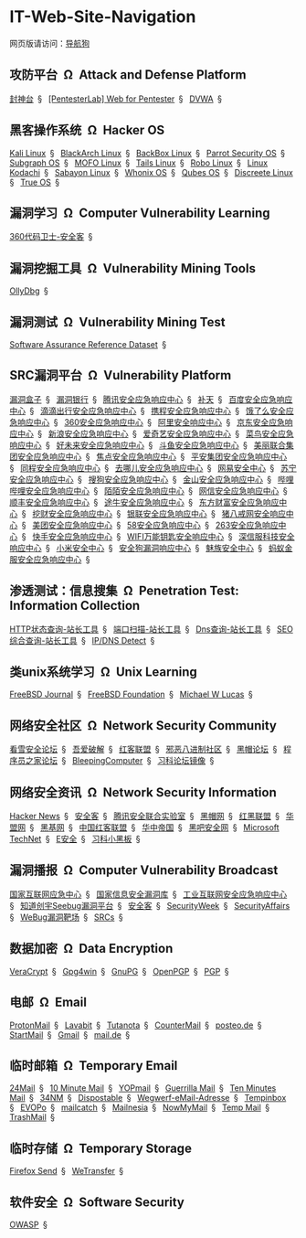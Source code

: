 # IT-Web-Site-Navigation

网页版请访问：[导航狗](https://daohanggou.cn/)


## 攻防平台&ensp;&Omega;&ensp;Attack and Defense Platform

[封神台](http://hack.zkaq.org/)&ensp;&sect;&ensp;
[[PentesterLab] Web for Pentester](https://www.pentesterlab.com/exercises/web_for_pentester)&ensp;&sect;&ensp;
[DVWA](http://www.dvwa.co.uk/)&ensp;&sect;&ensp;


## 黑客操作系统&ensp;&Omega;&ensp;Hacker OS

[Kali Linux](https://www.kali.org/)&ensp;&sect;&ensp;
[BlackArch Linux](https://www.blackarch.org/)&ensp;&sect;&ensp;
[BackBox Linux](https://backbox.org/)&ensp;&sect;&ensp;
[Parrot Security OS](https://www.parrotsec.org/)&ensp;&sect;&ensp;
[Subgraph OS](https://subgraph.com/)&ensp;&sect;&ensp;
[MOFO Linux](https://mofolinux.com/)&ensp;&sect;&ensp;
[Tails Linux](https://tails.boum.org/)&ensp;&sect;&ensp;
[Robo Linux](https://www.robolinux.org/)&ensp;&sect;&ensp;
[Linux Kodachi](https://www.digi77.com/linux-kodachi/)&ensp;&sect;&ensp;
[Sabayon Linux](https://www.sabayon.org/)&ensp;&sect;&ensp;
[Whonix OS](https://www.whonix.org/)&ensp;&sect;&ensp;
[Qubes OS](https://www.qubes-os.org/)&ensp;&sect;&ensp;
[Discreete Linux](https://www.privacy-cd.org/)&ensp;&sect;&ensp;
[True OS](https://www.trueos.org/)&ensp;&sect;&ensp;


## 漏洞学习&ensp;&Omega;&ensp;Computer Vulnerability Learning

[360代码卫士-安全客](https://www.anquanke.com/member/124275)&ensp;&sect;&ensp;


## 漏洞挖掘工具&ensp;&Omega;&ensp;Vulnerability Mining Tools

[OllyDbg](http://www.ollydbg.de/)&ensp;&sect;&ensp;


## 漏洞测试&ensp;&Omega;&ensp;Vulnerability Mining Test

[Software Assurance Reference Dataset](https://samate.nist.gov/SARD/testsuite.php)&ensp;&sect;&ensp;


## SRC漏洞平台&ensp;&Omega;&ensp;Vulnerability Platform

[漏洞盒子](https://www.vulbox.com/)&ensp;&sect;&ensp;
[漏洞银行](https://www.bugbank.cn/)&ensp;&sect;&ensp;
[腾讯安全应急响应中心](https://security.tencent.com/)&ensp;&sect;&ensp;
[补天](http://loudong.360.cn/)&ensp;&sect;&ensp;
[百度安全应急响应中心](http://sec.baidu.com/)&ensp;&sect;&ensp;
[滴滴出行安全应急响应中心](http://sec.didichuxing.com/)&ensp;&sect;&ensp;
[携程安全应急响应中心](https://sec.ctrip.com/)&ensp;&sect;&ensp;
[饿了么安全应急响应中心](https://security.ele.me/)&ensp;&sect;&ensp;
[360安全应急响应中心](https://security.360.cn/)&ensp;&sect;&ensp;
[阿里安全响应中心](https://security.alibaba.com/)&ensp;&sect;&ensp;
[京东安全应急响应中心](http://security.jd.com/)&ensp;&sect;&ensp;
[新浪安全应急响应中心](http://sec.sina.com.cn/)&ensp;&sect;&ensp;
[爱奇艺安全应急响应中心](https://security.iqiyi.com/)&ensp;&sect;&ensp;
[菜鸟安全应急响应中心](https://sec.cainiao.com/)&ensp;&sect;&ensp;
[好未来安全应急响应中心](http://src.100tal.com/)&ensp;&sect;&ensp;
[斗鱼安全应急响应中心](https://security.douyu.com/)&ensp;&sect;&ensp;
[美丽联合集团安全应急响应中心](https://security.mogujie.com/)&ensp;&sect;&ensp;
[焦点安全应急响应中心](https://security.focuschina.com/)&ensp;&sect;&ensp;
[平安集团安全应急响应中心](http://security.pingan.com/)&ensp;&sect;&ensp;
[同程安全应急响应中心](https://sec.ly.com/)&ensp;&sect;&ensp;
[去哪儿安全应急响应中心](http://security.qunar.com/)&ensp;&sect;&ensp;
[网易安全中心](https://aq.163.com/)&ensp;&sect;&ensp;
[苏宁安全应急响应中心](https://security.suning.com/)&ensp;&sect;&ensp;
[搜狗安全应急响应中心](http://sec.sogou.com/)&ensp;&sect;&ensp;
[金山安全应急响应中心](http://sec.kingsoft.com/)&ensp;&sect;&ensp;
[哔哩哔哩安全应急响应中心](https://security.bilibili.com/)&ensp;&sect;&ensp;
[陌陌安全应急响应中心](https://security.immomo.com/)&ensp;&sect;&ensp;
[网信安全应急响应中心](http://security.ncfgroup.com/)&ensp;&sect;&ensp;
[顺丰安全应急响应中心](http://sfsrc.sf-express.com/)&ensp;&sect;&ensp;
[途牛安全应急响应中心](http://sec.tuniu.com/)&ensp;&sect;&ensp;
[东方财富安全应急响应中心](https://security.eastmoney.com/)&ensp;&sect;&ensp;
[挖财安全应急响应中心](https://sec.wacai.com/)&ensp;&sect;&ensp;
[银联安全应急响应中心](https://security.unionpay.com/)&ensp;&sect;&ensp;
[猪八戒网安全响应中心](https://sec.zbj.com/)&ensp;&sect;&ensp;
[美团安全应急响应中心](https://security.meituan.com/)&ensp;&sect;&ensp;
[58安全应急响应中心](https://security.58.com/)&ensp;&sect;&ensp;
[263安全应急响应中心](https://www.263.net/263/helpcenter/security/)&ensp;&sect;&ensp;
[快手安全应急响应中心](https://security.kuaishou.com/)&ensp;&sect;&ensp;
[WIFI万能钥匙安全响应中心](https://sec.wifi.com/)&ensp;&sect;&ensp;
[深信服科技安全响应中心](http://security.sangfor.com.cn/)&ensp;&sect;&ensp;
[小米安全中心](https://sec.xiaomi.com/)&ensp;&sect;&ensp;
[安全狗漏洞响应中心](http://security.safedog.cn/)&ensp;&sect;&ensp;
[魅族安全中心](https://sec.meizu.com/)&ensp;&sect;&ensp;
[蚂蚁金服安全应急响应中心](https://security.alipay.com/)&ensp;&sect;&ensp;


## 渗透测试：信息搜集&ensp;&Omega;&ensp;Penetration Test: Information Collection

[HTTP状态查询-站长工具](http://tool.chinaz.com/pagestatus/)&ensp;&sect;&ensp;
[端口扫描-站长工具](http://tool.chinaz.com/port/)&ensp;&sect;&ensp;
[Dns查询-站长工具](http://tool.chinaz.com/dns/)&ensp;&sect;&ensp;
[SEO综合查询-站长工具](http://seo.chinaz.com/)&ensp;&sect;&ensp;
[IP/DNS Detect](https://ipleak.net/ "IP地址或域名对应的服务器的所在地以及相关DNS服务器等信息的查询")&ensp;&sect;&ensp;


## 类unix系统学习&ensp;&Omega;&ensp;Unix Learning

[FreeBSD Journal](https://www.freebsdfoundation.org/journal/)&ensp;&sect;&ensp;
[FreeBSD Foundation](https://www.freebsdfoundation.org/)&ensp;&sect;&ensp;
[Michael W Lucas](https://www.michaelwlucas.com/ "作者写了很多关于FreeBSD的书，这是他的个人网站")&ensp;&sect;&ensp;


## 网络安全社区&ensp;&Omega;&ensp;Network Security Community

[看雪安全论坛](https://bbs.pediy.com/)&ensp;&sect;&ensp;
[吾爱破解](https://www.52pojie.cn/)&ensp;&sect;&ensp;
[红客联盟](http://www.cnhonkerarmy.com/forum.php)&ensp;&sect;&ensp;
[邪恶八进制社区](https://forum.eviloctal.com/)&ensp;&sect;&ensp;
[黑帽论坛](http://bbs.chinablackhat.com/)&ensp;&sect;&ensp;
[程序员之家论坛](http://bbs.it-home.org/)&ensp;&sect;&ensp;
[BleepingComputer](https://www.bleepingcomputer.com/)&ensp;&sect;&ensp;
[习科论坛镜像](https://bbs.silic.wiki/)&ensp;&sect;&ensp;


## 网络安全资讯&ensp;&Omega;&ensp;Network Security Information

[Hacker News](https://news.ycombinator.com/)&ensp;&sect;&ensp;
[安全客](http://bobao.360.cn/index/index)&ensp;&sect;&ensp;
[腾讯安全联合实验室](https://slab.qq.com/)&ensp;&sect;&ensp;
[黑帽网](http://www.chinablackhat.com/)&ensp;&sect;&ensp;
[红黑联盟](https://www.2cto.com/)&ensp;&sect;&ensp;
[华盟网](https://www.77169.com/)&ensp;&sect;&ensp;
[黑基网](http://www.hackbase.com/)&ensp;&sect;&ensp;
[中国红客联盟](http://www.cnhonkerarmy.com/portal.php)&ensp;&sect;&ensp;
[华中帝国](http://www.yesmybi.com/)&ensp;&sect;&ensp;
[黑吧安全网](http://www.myhack58.com/)&ensp;&sect;&ensp;
[Microsoft TechNet](https://technet.microsoft.com/en-us/)&ensp;&sect;&ensp;
[E安全](https://www.easyaq.com/)&ensp;&sect;&ensp;
[习科小黑板](https://silic.wiki/)&ensp;&sect;&ensp;


## 漏洞播报&ensp;&Omega;&ensp;Computer Vulnerability Broadcast

[国家互联网应急中心](http://www.cert.org.cn/)&ensp;&sect;&ensp;
[国家信息安全漏洞库](http://www.cnnvd.org.cn/)&ensp;&sect;&ensp;
[工业互联网安全应急响应中心](https://www.ics-cert.org.cn/)&ensp;&sect;&ensp;
[知道创宇Seebug漏洞平台](https://www.seebug.org/)&ensp;&sect;&ensp;
[安全客](https://www.anquanke.com/)&ensp;&sect;&ensp;
[SecurityWeek](https://www.securityweek.com/)&ensp;&sect;&ensp;
[SecurityAffairs](http://securityaffairs.co/)&ensp;&sect;&ensp;
[WeBug漏洞靶场](https://www.webug.org/)&ensp;&sect;&ensp;
[SRCs](http://0xsafe.org/)&ensp;&sect;&ensp;


## 数据加密&ensp;&Omega;&ensp;Data Encryption

[VeraCrypt](https://www.veracrypt.fr "磁盘加密")&ensp;&sect;&ensp;
[Gpg4win](https://www.gpg4win.org/ "公钥加密&数字签名&邮件加密")&ensp;&sect;&ensp;
[GnuPG](https://www.gnupg.org/ "公钥加密&数字签名&邮件加密")&ensp;&sect;&ensp;
[OpenPGP](https://www.openpgp.org/ "公钥加密&数字签名&邮件加密")&ensp;&sect;&ensp;
[PGP](http://www.pgp.cn/)&ensp;&sect;&ensp;


## 电邮&ensp;&Omega;&ensp;Email
[ProtonMail](https://protonmail.com/)&ensp;&sect;&ensp;
[Lavabit](https://lavabit.com/)&ensp;&sect;&ensp;
[Tutanota](https://tutanota.com)&ensp;&sect;&ensp;
[CounterMail](https://countermail.com/)&ensp;&sect;&ensp;
[posteo.de](https://posteo.de/)&ensp;&sect;&ensp;
[StartMail](https://www.startmail.com/)&ensp;&sect;&ensp;
[Gmail](https://mail.google.com)&ensp;&sect;&ensp;
[mail.de](https://mail.de/)&ensp;&sect;&ensp;


## 临时邮箱&ensp;&Omega;&ensp;Temporary Email

[24Mail](http://24mail.chacuo.net/enus)&ensp;&sect;&ensp;
[10 Minute Mail](https://10minutemail.org/)&ensp;&sect;&ensp;
[YOPmail](http://www.yopmail.com/zh/)&ensp;&sect;&ensp;
[Guerrilla Mail](https://www.guerrillamail.com/)&ensp;&sect;&ensp;
[Ten Minutes Mail](http://www.bccto.me/)&ensp;&sect;&ensp;
[34NM](https://34nm.com/)&ensp;&sect;&ensp;
[Dispostable](http://dispostable.com/)&ensp;&sect;&ensp;
[Wegwerf-eMail-Adresse](http://www.wegwerfemailadresse.com/)&ensp;&sect;&ensp;
[Tempinbox](http://www.tempinbox.com/)&ensp;&sect;&ensp;
[EVOPo](http://evopo.com/)&ensp;&sect;&ensp;
[mailcatch](http://mailcatch.com/)&ensp;&sect;&ensp;
[Mailnesia](http://mailnesia.com/)&ensp;&sect;&ensp;
[NowMyMail](http://nowmymail.com/)&ensp;&sect;&ensp;
[Temp Mail](https://tempr.email/)&ensp;&sect;&ensp;
[TrashMail](https://trashmail.com/)&ensp;&sect;&ensp;


## 临时存储&ensp;&Omega;&ensp;Temporary Storage

[Firefox Send](https://send.firefox.com/)&ensp;&sect;&ensp;
[WeTransfer](https://wetransfer.com/)&ensp;&sect;&ensp;


## 软件安全&ensp;&Omega;&ensp;Software Security

[OWASP](https://www.owasp.org)&ensp;&sect;&ensp;